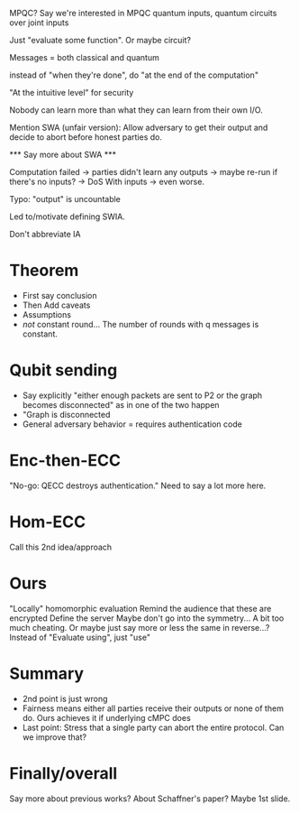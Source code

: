 MPQC?
Say we're interested in MPQC
quantum inputs, quantum circuits over joint inputs

Just "evaluate some function". Or maybe circuit?

Messages = both classical and quantum

instead of "when they're done", do "at the end of the computation"

"At the intuitive level" for security

Nobody can learn more than what they can learn from their own I/O.

Mention SWA (unfair version): Allow adversary to get their output and decide to abort before honest parties do.

*** Say more about SWA ***

Computation failed -> parties didn't learn any outputs -> maybe re-run if there's no inputs? -> DoS
With inputs -> even worse.

Typo: "output" is uncountable

Led to/motivate defining SWIA.

Don't abbreviate IA


# Theorem

* First say conclusion
* Then Add caveats
* Assumptions
* _not_ constant round... The number of rounds with q messages is constant.

# Qubit sending

* Say explicitly "either enough packets are sent to P2 or the graph becomes disconnected" as in one of the two happen
* "Graph is disconnected
* General adversary behavior = requires authentication code

# Enc-then-ECC

"No-go: QECC destroys authentication." Need to say a lot more here.

# Hom-ECC

Call this 2nd idea/approach

# Ours

"Locally" homomorphic evaluation
Remind the audience that these are encrypted
Define the server
Maybe don't go into the symmetry... A bit too much cheating. Or maybe just say more or less the same in reverse...?
Instead of "Evaluate using", just "use"

# Summary
* 2nd point is just wrong
* Fairness means either all parties receive their outputs or none of them do. Ours achieves it if underlying cMPC does
* Last point: Stress that a single party can abort the entire protocol. Can we improve that?

# Finally/overall

Say more about previous works?
About Schaffner's paper? Maybe 1st slide.

